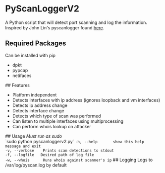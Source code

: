 # PyScanLoggerV2
A Python script that will detect port scanning and log the information. 
Inspired by John Lin's pyscanlogger found <a href="https://github.com/John-Lin/pyscanlogger">here</a>.
## Required Packages
Can be installed with pip
<br>
<ul>
	<li>dpkt</li>
	<li>pypcap</li>
	<li>netifaces</li>
</ul>
## Features
<ul>
	<li>Platform independent</li>
	<li>Detects interfaces with ip address (ignores loopback and vm interfaces)</li>
	<li>Detects ip address change</li>
	<li>Detects interface change</li>
	<li>Detects which type of scan was performed</li>
	<li>Can listen to multiple interfaces using multiprocessing</li>
	<li>Can perform whois lookup on attacker</li>
</ul>
## Usage
<i>Must run as sudo</i><br> 
`sudo python pyscanloggerv2.py`
<code>-h, --help       show this help message and exit</code><br>
<code>-v, --verbose    Prints scan detections to stdout</code><br>
<code>-f, --logfile   Desired path of log file</code></br>
<code>-w, --whois      Runs whois against scanner's ip</code>
## Logging
Logs to /var/log/pyscan.log by default